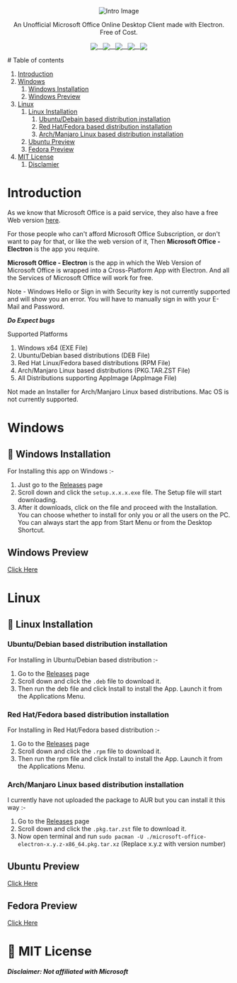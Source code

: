 <p align="center"><img src="https://github.com/agam778/Microsoft-Office-Electron/blob/main/Intro%20Image.png?raw=true" alt="Intro Image"></p>

<p align="center">An Unofficial Microsoft Office Online Desktop Client made with Electron. Free of Cost.</p>

<p align="center">
<a href="https://bit.ly/agamtechtricks">
 <img align="center" src="https://img.shields.io/badge/Made%20With%20♥-by%20Agam-orange?style=for-the-badge">&nbsp;&nbsp;
 </a>
<a href="https://electronjs.org">
 <img align="center" src="https://img.shields.io/badge/Developed%20With-Electron-red?logo=Electron&logoColor=white&style=for-the-badge">&nbsp;&nbsp;
 </a>
<a href="https://github.com/agam778/Microsoft-Office-Electron/blob/main/license.txt">
 <img align="center" src="https://img.shields.io/github/license/agam778/Microsoft-Office-Electron?style=for-the-badge">&nbsp;&nbsp;
 </a>
<a  href="https://github.com/agam778/Microsoft-Office-Electron/releases/">
 <img align="center" src="https://img.shields.io/github/v/release/agam778/Microsoft-Office-Electron?label=Release&logo=github&style=for-the-badge&color=blue">&nbsp;&nbsp;
 </a>
<a href="https://github.com/agam778/Microsoft-Office-Electron/releases/">
 <img align="center" src="https://img.shields.io/github/downloads/agam778/Microsoft-Office-Electron/total?label=Downloads&style=for-the-badge">
 </a>
</p>
# Table of contents

1. [Introduction](#Introduction)
2. [Windows](#Windows)
    1. [Windows Installation](#-windows-installation)
    2. [Windows Preview](#windows-preview)
3. [Linux](#linux)
    1. [Linux Installation](#-linux-installation)
        1. [Ubuntu/Debain based distribution installation](#ubuntudebian-based-distribution-installation)
        2. [Red Hat/Fedora based distribution installation](#red-hatfedora-based-distribution-installation)
        3. [Arch/Manjaro Linux based distribution installation](#archmanjaro-linux-based-distribution-installation)
    2. [Ubuntu Preview](#ubuntu-preview)
    3. [Fedora Preview](#fedora-preview)
4. [MIT License](#-mit-license)
    1. [Disclamier](#disclaimer-not-affiliated-with-microsoft)

# Introduction

As we know that Microsoft Office is a paid service, they also have a free Web version [here](https://office.com).

For those people who can't afford Microsoft Office Subscription, or don't want to pay for that, or like the web version of it, Then **Microsoft Office - Electron** is the app you require.

**Microsoft Office - Electron** is the app in which the Web Version of Microsoft Office is wrapped into a Cross-Platform App with Electron. And all the Services of Microsoft Office will work for free.

Note - Windows Hello or Sign in with Security key is not currently supported and will show you an error. You will have to manually sign in with your E-Mail and Password.

***Do Expect bugs***

Supported Platforms
1. Windows x64 (EXE File)
2. Ubuntu/Debian based distributions (DEB File)
3. Red Hat Linux/Fedora based distributions (RPM File)
4. Arch/Manjaro Linux based distributions (PKG.TAR.ZST File)
5. All Distributions supporting AppImage (AppImage File)

Not made an Installer for Arch/Manjaro Linux based distributions.
Mac OS is not currently supported.

# Windows

## 📀 Windows Installation
For Installing this app on Windows :- 
1) Just go to the [Releases](https://github.com/agam778/Microsoft-Office-Electron/releases) page
2) Scroll down and click the  `setup.x.x.x.exe` file. The Setup file will start downloading.
3) After it downloads, click on the file and proceed with the Installation. You can choose whether to install for only you or all the users on the PC. You can always start the app from Start Menu or from the Desktop Shortcut.
    
## Windows Preview

[Click Here](https://github.com/agam778/Microsoft-Office-Electron/blob/main/Preview/Windows%20Preview.png?raw=true)

# Linux

## 📀 Linux Installation
### Ubuntu/Debian based distribution installation
For Installing in Ubuntu/Debian based distribution :- 
1) Go to the [Releases](https://github.com/agam778/Microsoft-Office-Electron/releases) page
2) Scroll down and click the `.deb` file to download it.
3) Then run the deb file and click Install to install the App. Launch it from the Applications Menu.

### Red Hat/Fedora based distribution installation
For Installing in Red Hat/Fedora based distribution :- 
1) Go to the [Releases](https://github.com/agam778/Microsoft-Office-Electron/releases) page
2) Scroll down and click the `.rpm` file to download it.
3) Then run the rpm file and click Install to install the App. Launch it from the Applications Menu.

### Arch/Manjaro Linux based distribution installation
I currently have not uploaded the package to AUR but you can install it this way :-
1) Go to the [Releases](https://github.com/agam778/Microsoft-Office-Electron/releases) page
2) Scroll down and click the `.pkg.tar.zst` file to download it.
3) Now open terminal and run `sudo pacman -U ./microsoft-office-electron-x.y.z-x86_64.pkg.tar.xz`  (Replace x.y.z with version number)

## Ubuntu Preview
[Click Here](https://github.com/agam778/Microsoft-Office-Electron/blob/main/Preview/Ubuntu%20Preview.png?raw=true)

## Fedora Preview
[Click Here](https://raw.githubusercontent.com/agam778/Microsoft-Office-Electron/main/Preview/Fedora%20Preview.png)

# 📜 MIT License
#### *Disclaimer: Not affiliated with Microsoft*
